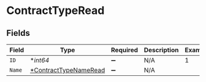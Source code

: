 # ContractTypeRead


## Fields

| Field                                                                | Type                                                                 | Required                                                             | Description                                                          | Example                                                              |
| -------------------------------------------------------------------- | -------------------------------------------------------------------- | -------------------------------------------------------------------- | -------------------------------------------------------------------- | -------------------------------------------------------------------- |
| `ID`                                                                 | **int64*                                                             | :heavy_minus_sign:                                                   | N/A                                                                  | 1                                                                    |
| `Name`                                                               | [*ContractTypeNameRead](../../models/shared/contracttypenameread.md) | :heavy_minus_sign:                                                   | N/A                                                                  |                                                                      |